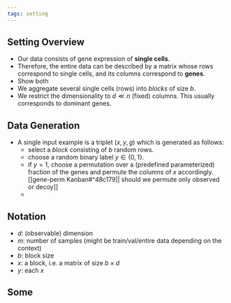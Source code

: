 ```yaml
---
tags: setting
---
```




## Setting Overview
- Our data consists of gene expression of **single cells**. 
- Therefore, the entire data can be described by a matrix whose rows correspond to single cells, and its columns correspond to **genes**.
- Show both 
- We aggregate several single cells (rows) into *blocks* of size $b$.
- We restrict the dimensionality to $d\ll n$ (fixed) columns. This usually corresponds to dominant genes.


## Data Generation
- A single input example is a triplet $(x,y,g)$ which is generated as follows:
	- select a *block* consisting of $b$ random rows.
	- choose a random binary label $y \in \{0,1\}$. 
	- if $y=1$, choose a permutation over a (predefined parameterized) fraction of the genes and permute the columns of $x$ accordingly.  [[gene-perm Kanban#^48c179|| should we permute only observed or decoy]]
	- 










## Notation

- $d$: (observable) dimension 
- $m$: number of samples (might be train/val/entire data depending on the context)
- $b$: block size
- $x$: a block, i.e. a matrix of size $b \times d$
- $y$: each $x$




## Some

